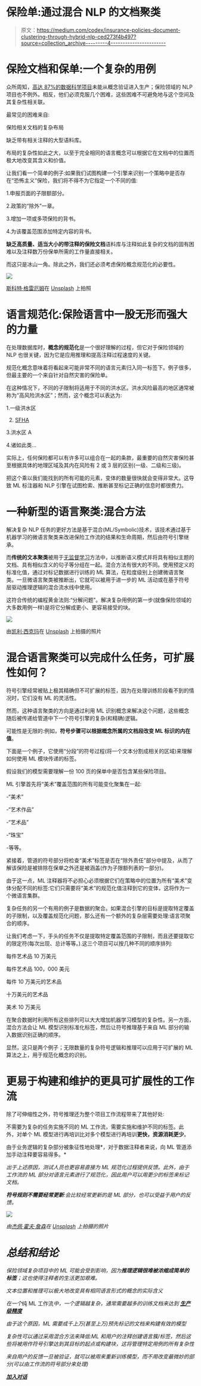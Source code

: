 # 保险单:通过混合 NLP 的文档聚类

> 原文：<https://medium.com/codex/insurance-policies-document-clustering-through-hybrid-nlp-ced273f4b497?source=collection_archive---------4----------------------->

# 保险文档和保单:一个复杂的用例

众所周知，[高达 87%的数据科学项目](https://venturebeat.com/2019/07/19/why-do-87-of-data-science-projects-never-make-it-into-production/)未能从概念验证进入生产；保险领域的 NLP 项目也不例外。相反，他们必须克服几个困难，这些困难不可避免地与这个空间及其复杂性相关联。

最常见的困难来自:

保险相关文档的复杂布局

缺乏带有相关注释的大型语料库。

布局的复杂性如此之大，以至于完全相同的语言概念可以根据它在文档中的位置而极大地改变其含义和价值。

让我们看一个简单的例子:如果我们试图构建一个引擎来识别一个策略中是否存在“恐怖主义”保险，我们将不得不为它指定一个不同的值:

1.申报页面的子限额部分。

2.政策的“除外”一章。

3.增加一项或多项保险的背书。

4.为该覆盖范围添加特定内容的背书。

**缺乏高质量、适当大小的带注释的保险文档**语料库与注释如此复杂的文档的固有困难以及注释数万份保单所需的工作量直接相关。

而这只是冰山一角。除此之外，我们还必须考虑保险概念规范化的必要性。

![](img/0e9e48c810cca88da74de4155acdfeac.png)

[斯科特·格雷厄姆](https://unsplash.com/@homajob?utm_source=medium&utm_medium=referral)在 [Unsplash](https://unsplash.com?utm_source=medium&utm_medium=referral) 上拍照

# 语言规范化:保险语言中一股无形而强大的力量

在处理数据库时，**概念的规范化**是一个很好理解的过程，但它对于保险领域的 NLP 也很关键，因为它是应用推理和提高注释过程速度的关键。

规范化概念意味着将看起来可能非常不同的语言元素归入同一标签下。例子很多，但最主要的一个来自针对自然灾害的保险单。

在这种情况下，不同的子限制将适用于不同的洪水区。洪水风险最高的地区通常被称为“高风险洪水区”；然而，这个概念可以表达为:

1.一级洪水区

2. [SFHA](https://www.fema.gov/glossary/flood-zones)

3.洪水区 A

4.诸如此类…

实际上，任何保险都可以有许多可以组合在一起的条款，最重要的自然灾害保险甚至根据具体的地理区域及其内在风险有 2 或 3 层的区别(一级、二级和三级)。

把这个乘以我们能找到的所有可能的元素，变体的数量很快就会变得非常大。这导致 ML 标注器和 NLP 引擎在试图检索、推断甚至标记正确的信息时都很费力。

# 一种新型的语言聚类:混合方法

解决复杂 NLP 任务的更好方法是基于混合(ML/Symbolic)技术，该技术通过基于机器学习的微语言聚类来改进保险工作流的结果和生命周期，然后由符号引擎继承。

而**传统的文本聚类**被用于[无监督学习](https://en.wikipedia.org/wiki/Unsupervised_learning)方法中，以推断语义模式并将具有相似主题的文档、具有相似含义的句子等分组在一起。混合方法有很大的不同。使用预定义的标准化值，通过对标记数据进行训练的 ML 算法，在粒度级别上创建微语言聚类。一旦微语言聚类被推断出，它就可以被用于进一步的 ML 活动或在基于符号层驱动推理逻辑的混合流水线中使用。

这符合传统的编程黄金法则:“分解问题”。解决复杂用例的第一步(就像保险领域的大多数用例一样)是将它分解成更小、更容易接受的块。

![](img/ca601dab5bd0522087625fc09a0aa377.png)

由[凯利·西克玛](https://unsplash.com/@kellysikkema?utm_source=medium&utm_medium=referral)在 [Unsplash](https://unsplash.com?utm_source=medium&utm_medium=referral) 上拍摄的照片

# 混合语言聚类可以完成什么任务，可扩展性如何？

符号引擎经常被贴上极其精确但不可扩展的标签，因为在处理训练阶段看不到的情况时，它们没有 ML 的灵活性。

然而，这种语言聚类的方向是通过利用 ML 识别概念来解决这个问题，这些概念随后被传递给管道中下一个符号引擎的复杂(和精确)逻辑。

可能性是无限的:例如，**符号步骤可以根据概念所属的文档段改变 ML 标识的内在值**。

下面是一个例子，它使用“分段”的符号过程(将一个文本分割成相关的区域)来理解如何使用 ML 模块传递的标签。

假设我们的模型需要理解一份 100 页的保单中是否包含某些保险项目。

ML 引擎首先将“美术”覆盖范围的所有可能变化聚集在一起:

-“美术”

-“艺术作品”

-“艺术品”

-“珠宝”

-等等。

紧接着，管道的符号部分将检查“美术”标签是否在“除外责任”部分中提及，从而了解该保险是被排除在保单之外还是被涵盖(作为子限额列表的一部分)。

由于这一点，ML 注释器将不必担心必须根据它们在策略中的位置为所有“美术”变体分配不同的标签:它们只需要将“美术”的规范化值注释到它的变体，这将作为一个微语言集群。

复杂任务的另一个有用的例子是数据的聚合。如果混合引擎的目标是提取特定覆盖的子限制，以及覆盖规范化问题，那么还有一个额外的复杂层需要处理:语言项聚合的顺序。

让我们考虑一下，手头的任务不仅是提取特定覆盖范围的子限制，而且还要提取它的限定符(每次出现、总计等等。).这三个项目可以按几种不同的顺序排列:

每件艺术品 10 万美元

每件艺术品 100，000 美元

每件 10 万美元的艺术品

十万美元的艺术品

美术 10 万美元

在聚合数据时利用所有这些排列可以大大增加机器学习模型的复杂性。另一方面，混合方法会让 ML 模型识别标准化标签，然后让符号推理基于来自 ML 部分的输入数据识别正确的顺序。

显然，这只是两个例子；无限数量的复杂符号逻辑和推理可以应用于可扩展的 ML 算法之上，用于规范化概念的识别。

# 更易于构建和维护的更具可扩展性的工作流

除了可伸缩性之外，符号推理还为整个项目工作流程带来了其他好处:

不需要为复杂的任务实施不同的 ML 工作流，需要实施和维护不同的标签。此外，对单个 ML 模型进行再培训比对多个模型进行再培训**更快，资源消耗更少**。

由于业务逻辑的复杂部分被象征性地处理*，对于数据注释者来说，向 ML 管道添加手动注释要容易得多。*

*出于上述原因，测试人员也更容易直接为 ML 规范化过程提供反馈。此外，由于工作流的 ML 部分对语言元素进行了规范化，因此用户可以用更少的标签来标记文档。*

***符号规则不需要经常更新**:会比较经常更新的是 ML 部分，也可以受益于用户的反馈。*

*![](img/87e34f4e6df6684b883eba169ea69387.png)*

*由[杰佩·霍夫·詹森](https://unsplash.com/@jayhaywire?utm_source=medium&utm_medium=referral)在 [Unsplash](https://unsplash.com?utm_source=medium&utm_medium=referral) 上拍摄的照片*

# *总结和结论*

*保险领域复杂项目中的 ML 可能会受到影响，因为**推理逻辑很难被浓缩成简单的标签**；这也使得注释者的生活更加艰难。*

*文本位置和推理可以极大地改变具有相同语言形式的概念的实际含义*

*在一个*纯 ML 工作流*中，一个逻辑越复杂，通常需要越多的训练文档来达到 [**生产级精度**](https://community.expert.ai/articles-showcase-56/precision-and-recall-f-score-and-accuracy-measuring-nlp-performance-191)*

*由于这个原因，ML 需要成千上万(甚至上万)预先标记的文档来构建有效的模型*

*复杂性可以通过采用混合方法来降低:ML 和用户的注释创建语言簇/标签，然后这些将被用作符号引擎达到其目标的起点或构建块，这将管理特定用例的所有复杂性*

*来自用户的反馈一旦被验证，就可以被用来重新训练模型，而不用改变最微妙的部分(可以由工作流的符号部分来处理)*

*[**加入对话**](https://community.expert.ai/articles-showcase-56/insurance-policies-document-clustering-through-hybrid-nlp-238)*